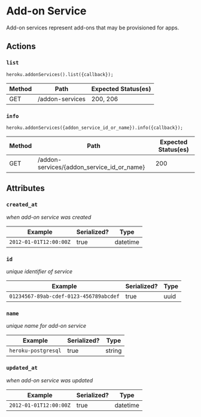 # Add-on Service

Add-on services represent add-ons that may be provisioned for apps.

## Actions

### `list`

`heroku.addonServices().list({callback});`

Method | Path | Expected Status(es)
--- | --- | ---
GET | /addon-services | 200, 206

### `info`

`heroku.addonServices({addon_service_id_or_name}).info({callback});`

Method | Path | Expected Status(es)
--- | --- | ---
GET | /addon-services/{addon_service_id_or_name} | 200

## Attributes

### `created_at`

*when add-on service was created*

Example | Serialized? | Type
--- | --- | ---
`2012-01-01T12:00:00Z` | true | datetime

### `id`

*unique identifier of service*

Example | Serialized? | Type
--- | --- | ---
`01234567-89ab-cdef-0123-456789abcdef` | true | uuid

### `name`

*unique name for add-on service*

Example | Serialized? | Type
--- | --- | ---
`heroku-postgresql` | true | string

### `updated_at`

*when add-on service was updated*

Example | Serialized? | Type
--- | --- | ---
`2012-01-01T12:00:00Z` | true | datetime

